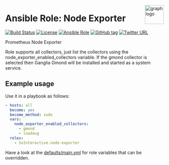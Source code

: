 <p><img src="https://www.circonus.com/wp-content/uploads/2015/03/sol-icon-itOps.png" alt="graph logo" title="graph" align="right" height="60" /></p>

Ansible Role: Node Exporter
===========================

[![Build Status](https://travis-ci.org/SoInteractive/ansible-node-exporter.svg?branch=master)](https://travis-ci.org/SoInteractive/ansible-node-exporter) [![License](https://img.shields.io/badge/license-MIT%20License-brightgreen.svg)](https://opensource.org/licenses/MIT) [![Ansible Role](https://img.shields.io/badge/ansible%20role-SoInteractive.node_exporter-blue.svg)](https://galaxy.ansible.com/SoInteractive/node-exporter/) [![GitHub tag](https://img.shields.io/github/tag/sointeractive/ansible-node-exporter.svg)](https://github.com/SoInteractive/ansible-node-exporter/tags) [![Twitter URL](https://img.shields.io/twitter/follow/sointeractive.svg?style=social&label=Follow%20%40SoInteractive)](https://twitter.com/sointeractive)

Prometheus Node Exporter

Role supports all collectors, just list the collectors using the node_exporter_enabled_collectors variable. If the gmond collector is selected then Ganglia Gmond will be installed and started as a system service.

Example usage
-------------

Use it in a playbook as follows:
```yaml
- hosts: all
  become: yes
  become_method: sudo
  vars:
    node_exporter_enabled_collectors:
      - gmond
      - loadavg
  roles:
    - SoInteractive.node-exporter
```

Have a look at the [defaults/main.yml](defaults/main.yml) for role variables
that can be overridden.
